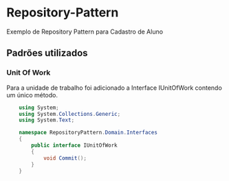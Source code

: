 # Repository-Pattern
Exemplo de Repository Pattern para Cadastro de Aluno

## Padrões utilizados

### Unit Of Work

Para a unidade de trabalho foi adicionado a Interface IUnitOfWork contendo um único método.

```c#
    using System;
    using System.Collections.Generic;
    using System.Text;

    namespace RepositoryPattern.Domain.Interfaces
    {
        public interface IUnitOfWork
        {
            void Commit();
        }
    }
```

